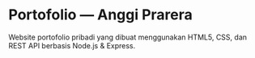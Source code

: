 # Portofolio — Anggi Prarera

Website portofolio pribadi yang dibuat menggunakan HTML5, CSS, dan REST API berbasis Node.js & Express.
